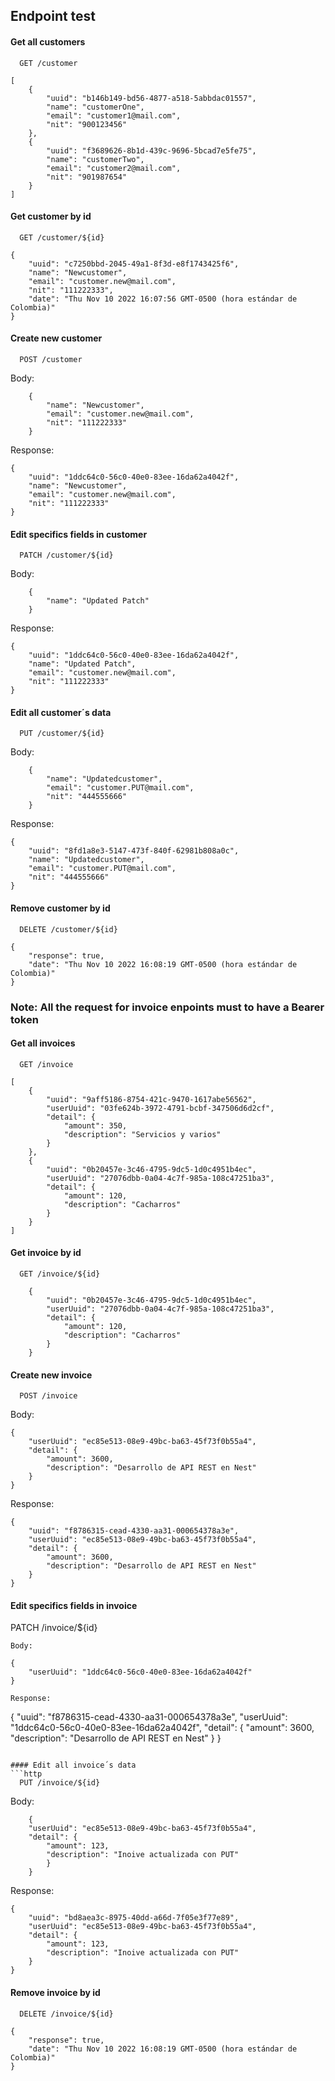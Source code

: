 
## Endpoint test

#### Get all customers

```http
  GET /customer
```
```
[
	{
		"uuid": "b146b149-bd56-4877-a518-5abbdac01557",
		"name": "customerOne",
		"email": "customer1@mail.com",
		"nit": "900123456"
	},
	{
		"uuid": "f3689626-8b1d-439c-9696-5bcad7e5fe75",
		"name": "customerTwo",
		"email": "customer2@mail.com",
		"nit": "901987654"
	}
]
```

#### Get customer by id
```http
  GET /customer/${id}
```
```
{
	"uuid": "c7250bbd-2045-49a1-8f3d-e8f1743425f6",
	"name": "Newcustomer",
	"email": "customer.new@mail.com",
	"nit": "111222333",
	"date": "Thu Nov 10 2022 16:07:56 GMT-0500 (hora estándar de Colombia)"
}
```
#### Create new customer
```http
  POST /customer
```
Body:
```
	{
		"name": "Newcustomer",
		"email": "customer.new@mail.com",
		"nit": "111222333"
	}
```
Response:
```
{
	"uuid": "1ddc64c0-56c0-40e0-83ee-16da62a4042f",
	"name": "Newcustomer",
	"email": "customer.new@mail.com",
	"nit": "111222333"
}
```

#### Edit specifics fields in customer
```http
  PATCH /customer/${id}
```
Body:
```
	{
		"name": "Updated Patch"
	}
```
Response:
```
{
	"uuid": "1ddc64c0-56c0-40e0-83ee-16da62a4042f",
	"name": "Updated Patch",
	"email": "customer.new@mail.com",
	"nit": "111222333"
}
```

#### Edit all customer´s data
```http
  PUT /customer/${id}
```
Body:
```
	{
		"name": "Updatedcustomer",
		"email": "customer.PUT@mail.com",
		"nit": "444555666"
	}
```
Response:
```
{
	"uuid": "8fd1a8e3-5147-473f-840f-62981b808a0c",
	"name": "Updatedcustomer",
	"email": "customer.PUT@mail.com",
	"nit": "444555666"
}
```

#### Remove customer by id
```http
  DELETE /customer/${id}
```
```
{
	"response": true,
	"date": "Thu Nov 10 2022 16:08:19 GMT-0500 (hora estándar de Colombia)"
}
```
### Note: All the request for invoice enpoints must to have a Bearer token
#### Get all invoices

```http
  GET /invoice
```
```
[
	{
		"uuid": "9aff5186-8754-421c-9470-1617abe56562",
		"userUuid": "03fe624b-3972-4791-bcbf-347506d6d2cf",
		"detail": {
			"amount": 350,
			"description": "Servicios y varios"
		}
	},
	{
		"uuid": "0b20457e-3c46-4795-9dc5-1d0c4951b4ec",
		"userUuid": "27076dbb-0a04-4c7f-985a-108c47251ba3",
		"detail": {
			"amount": 120,
			"description": "Cacharros"
		}
	}
]
```

#### Get invoice by id
```http
  GET /invoice/${id}
```
```
	{
		"uuid": "0b20457e-3c46-4795-9dc5-1d0c4951b4ec",
		"userUuid": "27076dbb-0a04-4c7f-985a-108c47251ba3",
		"detail": {
			"amount": 120,
			"description": "Cacharros"
		}
	}
```
#### Create new invoice
```http
  POST /invoice
```
Body:
```
{
	"userUuid": "ec85e513-08e9-49bc-ba63-45f73f0b55a4",
	"detail": {
		"amount": 3600,
		"description": "Desarrollo de API REST en Nest"
	}
}
```
Response:
```
{
	"uuid": "f8786315-cead-4330-aa31-000654378a3e",
	"userUuid": "ec85e513-08e9-49bc-ba63-45f73f0b55a4",
	"detail": {
		"amount": 3600,
		"description": "Desarrollo de API REST en Nest"
	}
}
```

#### Edit specifics fields in invoice
  PATCH /invoice/${id}
```
Body:
```
	{
		"userUuid": "1ddc64c0-56c0-40e0-83ee-16da62a4042f"
	}
```
Response:
```
{
	"uuid": "f8786315-cead-4330-aa31-000654378a3e",
	"userUuid": "1ddc64c0-56c0-40e0-83ee-16da62a4042f",
	"detail": {
		"amount": 3600,
		"description": "Desarrollo de API REST en Nest"
	}
}
```

#### Edit all invoice´s data
```http
  PUT /invoice/${id}
```
Body:
```
	{
	"userUuid": "ec85e513-08e9-49bc-ba63-45f73f0b55a4",
	"detail": {
		"amount": 123,
		"description": "Inoive actualizada con PUT"
		}
	}
```
Response:
```
{
	"uuid": "bd8aea3c-8975-40dd-a66d-7f05e3f77e89",
	"userUuid": "ec85e513-08e9-49bc-ba63-45f73f0b55a4",
	"detail": {
		"amount": 123,
		"description": "Inoive actualizada con PUT"
	}
}
```

#### Remove invoice by id
```http
  DELETE /invoice/${id}
```
```
{
	"response": true,
	"date": "Thu Nov 10 2022 16:08:19 GMT-0500 (hora estándar de Colombia)"
}
```
